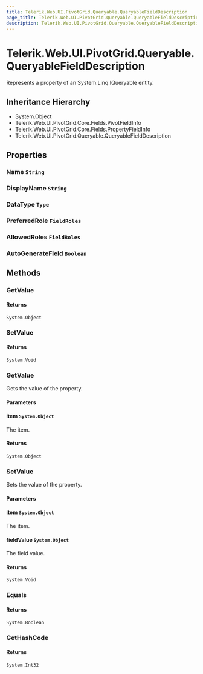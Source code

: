 ```yaml
---
title: Telerik.Web.UI.PivotGrid.Queryable.QueryableFieldDescription
page_title: Telerik.Web.UI.PivotGrid.Queryable.QueryableFieldDescription
description: Telerik.Web.UI.PivotGrid.Queryable.QueryableFieldDescription
---
```


# Telerik.Web.UI.PivotGrid.Queryable.QueryableFieldDescription

Represents a property of an System.Linq.IQueryable entity.

## Inheritance Hierarchy

* System.Object
* Telerik.Web.UI.PivotGrid.Core.Fields.PivotFieldInfo
* Telerik.Web.UI.PivotGrid.Core.Fields.PropertyFieldInfo
* Telerik.Web.UI.PivotGrid.Queryable.QueryableFieldDescription

## Properties

###  Name `String`

###  DisplayName `String`

###  DataType `Type`

###  PreferredRole `FieldRoles`

###  AllowedRoles `FieldRoles`

###  AutoGenerateField `Boolean`

## Methods

###  GetValue

#### Returns

`System.Object` 

###  SetValue

#### Returns

`System.Void` 

###  GetValue

Gets the value of the property.

#### Parameters

#### item `System.Object`

The item.

#### Returns

`System.Object` 

###  SetValue

Sets the value of the property.

#### Parameters

#### item `System.Object`

The item.

#### fieldValue `System.Object`

The field value.

#### Returns

`System.Void` 

###  Equals

#### Returns

`System.Boolean` 

###  GetHashCode

#### Returns

`System.Int32` 

